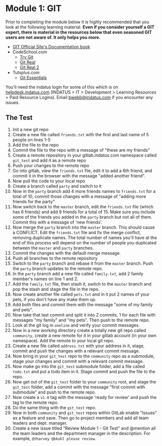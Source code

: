 # Module 1: GIT

Prior to completing the module below it is highly recommended that you look at the following learning material.  **Even if you consider yourself a GIT expert, there is material in the resources below that even seasoned GIT users are not aware of.  It only helps you more.**

* [GIT Official Site's Documentation book](http://git-scm.com/book)
* CodeSchool.com
  * [Try Git](http://www.codeschool.com/courses/try-git)
  * [Git Real](http://www.codeschool.com/courses/git-real)
  * [Git Real 2](http://www.codeschool.com/courses/git-real-2)
* Tutsplus.com
  * [Git Essentials](https://tutsplus.com/course/git-essentials)

You'll need the indatus login for some of this which is on [helpdesk.indatus.com](http://helpdesk.indatus.com) (INDATUS > IT > Development > Learning Resources > Paid Resource Logins).  Email bwebb@indatus.com if you encounter any issues.


## The Test

1.  Init a new git repo
2.  Create a new file called `friends.txt` with the first and last name of 5 people on lines 1-5
3.  Add the file to the repo
4.  Commit the file to the repo with a message of "these are my friends"
5.  Create a remote repository in your gitlab.indatus.com namespace called `git_test` and add it as a remote repo
6.  Push your changes to the remote repo
7.  Go into gitlab, view the `friends.txt` file, edit it to add a 6th friend, and commit it in the browser with the message "added another friend".
8.  Now pull the code to your local repo
9.  Create a branch called `party` and switch to it
10. Now in the `party` branch add 4 more friends names to `friends.txt` for a total of 10, commit those changes with a message of "adding more friends for the party"
11. Now switch back to the `master` branch, edit the `friends.txt` file (which has 6 friends) and add 9 friends for a total of 15. Make sure you include some of the friends you added in the `party` branch but not all of them.  Commit this with a message of 'new friends'.
12. Now merge the `party` branch into the `master` branch.  This should cause a CONFLICT.  Edit the `friends.txt` file and fix the merge conflict, removing duplicate names.  The total number of names you'll have at the end of this process will depend on the number of people you duplicated between the `master` and `party` branches.
13. Commit the changes with the default merge message.
14. Push all branches to the remote repository
15. Switch to the `party` branch and rebase it from the `master` branch.  Push the `party` branch updates to the remote repo.
16. In the `party` branch add a new file called `family.txt`, add 2 family member's names on line 1 and 2.
17. Add the `family.txt` file, then stash it, switch to the `master` branch and pop the stash and stage the file in the repo.
18. Now create another file called `pets.txt` and in it put 2 names of your pets, if you don't have any make them up.
19. Add both files and commit them with the message "some of my family and pets".
20. Now take that last commit and split it into 2 commits, 1 for each file with messages "my family" and "my pets".  Then push to the remote repo.
21. Look at the git log in `oneline` and verify your commit messages.
22. Now in a new working directory create a totally new git repo called `community`, create a new remote for it in your gitlab account (in your own namespace). Add the remote to your local git repo.
23. Create a new file called `address.txt` with your address in it, stage, commit and push the changes with a relevant commit message.
24. Now bring in your `git_test` repo to the `community` repo as a submodule, stage your changes and commit with a relevant commit message.
25. Now make go into the `git_test` submodule folder, add a file called `todo.txt` and put a todo item in it.  Stage commit and push the file to the repo.
26. Now get out of the `git_test` folder to your `community` root, and stage the `git_test` folder, add a commit with the message "first commit with submodule" and push to the remote repo.
27. Now create a `v1.0` tag with the message 'ready for review' and push the tag to the remote repo.
28. Do the same thing with the `git_test` repo.
29. Now in both `community` and `git_test` repos within GitLab enable "Issues" as a feature and save. Then go to project members and add all team leaders and dept. manager.
30. Create a new issue titled "Review Module 1 - Git Test" and @mention all the team leaders and the department manager in the description. For example, `@tharvey @bkuhl please review`.